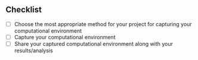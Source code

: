 <a name="Checklist"></a>

## Checklist

- [ ] Choose the most appropriate method for your project for capturing your computational environment
- [ ] Capture your computational environment
- [ ] Share your captured computational environment along with your results/analysis
